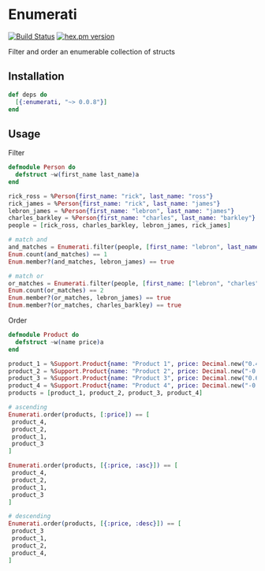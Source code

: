# Enumerati
[![Build Status](https://github.com/rupurt/enumerati/workflows/Test/badge.svg?branch=master)](https://github.com/rupurt/enumerati/actions?query=workflow%3ATest)
[![hex.pm version](https://img.shields.io/hexpm/v/enumerati.svg?style=flat)](https://hex.pm/packages/enumerati)

Filter and order an enumerable collection of structs

## Installation

```elixir
def deps do
  [{:enumerati, "~> 0.0.8"}]
end
```

## Usage

Filter

```elixir
defmodule Person do
  defstruct ~w(first_name last_name)a
end

rick_ross = %Person{first_name: "rick", last_name: "ross"}
rick_james = %Person{first_name: "rick", last_name: "james"}
lebron_james = %Person{first_name: "lebron", last_name: "james"}
charles_barkley = %Person{first_name: "charles", last_name: "barkley"}
people = [rick_ross, charles_barkley, lebron_james, rick_james]

# match and
and_matches = Enumerati.filter(people, [first_name: "lebron", last_name: "james"])
Enum.count(and_matches) == 1
Enum.member?(and_matches, lebron_james) == true

# match or
or_matches = Enumerati.filter(people, [first_name: ["lebron", "charles"]])
Enum.count(or_matches) == 2
Enum.member?(or_matches, lebron_james) == true
Enum.member?(or_matches, charles_barkley) == true
```

Order

```elixir
defmodule Product do
  defstruct ~w(name price)a
end

product_1 = %Support.Product{name: "Product 1", price: Decimal.new("0.4668")}
product_2 = %Support.Product{name: "Product 2", price: Decimal.new("-0.6142")}
product_3 = %Support.Product{name: "Product 3", price: Decimal.new("0.6468")}
product_4 = %Support.Product{name: "Product 4", price: Decimal.new("-0.7109")}
products = [product_1, product_2, product_3, product_4]

# ascending
Enumerati.order(products, [:price]) == [
 product_4,
 product_2,
 product_1,
 product_3
]

Enumerati.order(products, [{:price, :asc}]) == [
 product_4,
 product_2,
 product_1,
 product_3
]

# descending
Enumerati.order(products, [{:price, :desc}]) == [
 product_3
 product_1,
 product_2,
 product_4,
]
```
